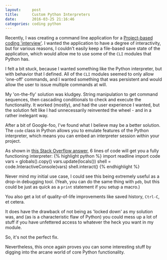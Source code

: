 ```yaml
---
layout:     post
title:      Custom Python Interpreters
date:       2016-03-25 21:16:46
categories: coding python
---
```


Recently, I was creating a command line application for a [Project-based coding 'interview'](http://ejohn.org/blog/project-based-interviews/). I wanted the application to have a degree of interactivity, but for various reasons, I couldn't easily keep a file-based save state of the application, which would allow me to use some of the `CLI` modules that Python has.

I felt a bit stuck, because I wanted something like the Python interpreter, but with behavior that I defined. All of the `CLI` modules seemed to only allow 'one-off' commands, and I wanted something that was persistent and would allow the user to issue multiple commands at will.

My 'on-the-fly' solution was kludgey. String manipulation to get command sequences, then cascading conditionals to check and execute the functionality. It worked (mostly), and had the user experience I wanted, but the solution felt like I had unnecessarily reinvented the wheel - and in a rather inelegant way.

After a bit of Google-foo, I've found what I believe may be a better solution. The `code` class in Python allows you to emulate features of the Python interpreter, which means you can embed an interpreter session within your project.

As shown in [this Stack Overflow answer](http://stackoverflow.com/a/5597918/2421634), 6 lines of code will get you a fully functioning interpreter:
{% highlight python %}
import readline
import code
vars = globals().copy()
vars.update(locals())
shell = code.InteractiveConsole(vars)
shell.interact()
{% endhighlight %}

Never mind my initial use case, I could see this being extremely useful as a drop-in debugging tool. (Yeah, you can do the same thing with `pdb`, but this could be just as quick as a `print` statement if you setup a macro.)

You also get a lot of quality-of-life improvements like saved history, `Ctrl-C`, et cetera.

It does have the drawback of not being as 'locked down' as my solution was, and (as is a characteristic flaw of Python) you could mess up a lot of stuff if you have unfettered access to whatever the heck you want in my module.

So, it's not the perfect fix. 

Nevertheless, this once again proves you can some interesting stuff by digging into the arcane world of core Python functionality.